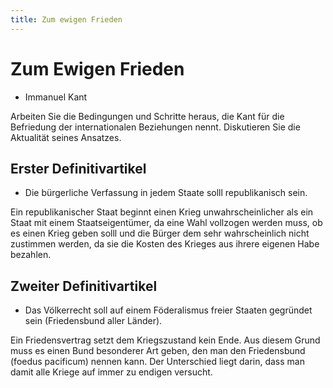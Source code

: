 ```yaml
---
title: Zum ewigen Frieden
---
```

# Zum Ewigen Frieden

- Immanuel Kant

Arbeiten Sie die Bedingungen und Schritte heraus, die Kant für die Befriedung der internationalen Beziehungen nennt. Diskutieren Sie die Aktualität seines Ansatzes.

## Erster Definitivartikel

- Die bürgerliche Verfassung in jedem Staate solll republikanisch sein.

Ein republikanischer Staat beginnt einen Krieg unwahrscheinlicher als ein Staat mit einem Staatseigentümer, da eine Wahl vollzogen werden muss, ob es einen Krieg geben solll und die Bürger dem sehr wahrscheinlich nicht zustimmen werden, da sie die Kosten des Krieges aus ihrere eigenen Habe bezahlen.

## Zweiter Definitivartikel

- Das Völkerrecht soll auf einem Föderalismus freier Staaten gegründet sein (Friedensbund aller Länder).

Ein Friedensvertrag setzt dem Kriegszustand kein Ende. Aus diesem Grund muss es einen Bund besonderer Art geben, den man den Friedensbund (foedus pacificum) nennen kann. Der Unterschied liegt darin, dass man damit alle Kriege auf immer zu endigen versucht.
